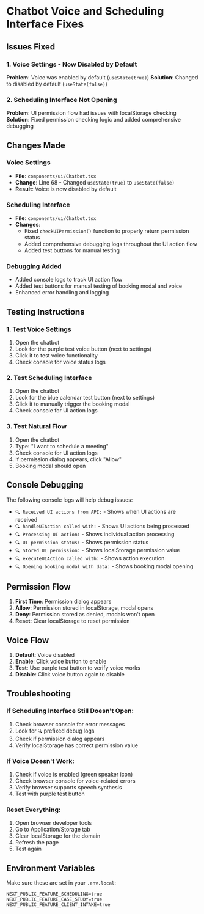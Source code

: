 # Chatbot Voice and Scheduling Interface Fixes

## Issues Fixed

### 1. Voice Settings - Now Disabled by Default
**Problem**: Voice was enabled by default (`useState(true)`)
**Solution**: Changed to disabled by default (`useState(false)`)

### 2. Scheduling Interface Not Opening
**Problem**: UI permission flow had issues with localStorage checking
**Solution**: Fixed permission checking logic and added comprehensive debugging

## Changes Made

### Voice Settings
- **File**: `components/ui/Chatbot.tsx`
- **Change**: Line 68 - Changed `useState(true)` to `useState(false)`
- **Result**: Voice is now disabled by default

### Scheduling Interface
- **File**: `components/ui/Chatbot.tsx`
- **Changes**:
  - Fixed `checkUIPermission()` function to properly return permission status
  - Added comprehensive debugging logs throughout the UI action flow
  - Added test buttons for manual testing

### Debugging Added
- Added console logs to track UI action flow
- Added test buttons for manual testing of booking modal and voice
- Enhanced error handling and logging

## Testing Instructions

### 1. Test Voice Settings
1. Open the chatbot
2. Look for the purple test voice button (next to settings)
3. Click it to test voice functionality
4. Check console for voice status logs

### 2. Test Scheduling Interface
1. Open the chatbot
2. Look for the blue calendar test button (next to settings)
3. Click it to manually trigger the booking modal
4. Check console for UI action logs

### 3. Test Natural Flow
1. Open the chatbot
2. Type: "I want to schedule a meeting"
3. Check console for UI action logs
4. If permission dialog appears, click "Allow"
5. Booking modal should open

## Console Debugging

The following console logs will help debug issues:

- `🔍 Received UI actions from API:` - Shows when UI actions are received
- `🔍 handleUIAction called with:` - Shows UI actions being processed
- `🔍 Processing UI action:` - Shows individual action processing
- `🔍 UI permission status:` - Shows permission status
- `🔍 Stored UI permission:` - Shows localStorage permission value
- `🔍 executeUIAction called with:` - Shows action execution
- `🔍 Opening booking modal with data:` - Shows booking modal opening

## Permission Flow

1. **First Time**: Permission dialog appears
2. **Allow**: Permission stored in localStorage, modal opens
3. **Deny**: Permission stored as denied, modals won't open
4. **Reset**: Clear localStorage to reset permission

## Voice Flow

1. **Default**: Voice disabled
2. **Enable**: Click voice button to enable
3. **Test**: Use purple test button to verify voice works
4. **Disable**: Click voice button again to disable

## Troubleshooting

### If Scheduling Interface Still Doesn't Open:
1. Check browser console for error messages
2. Look for `🔍` prefixed debug logs
3. Check if permission dialog appears
4. Verify localStorage has correct permission value

### If Voice Doesn't Work:
1. Check if voice is enabled (green speaker icon)
2. Check browser console for voice-related errors
3. Verify browser supports speech synthesis
4. Test with purple test button

### Reset Everything:
1. Open browser developer tools
2. Go to Application/Storage tab
3. Clear localStorage for the domain
4. Refresh the page
5. Test again

## Environment Variables

Make sure these are set in your `.env.local`:
```env
NEXT_PUBLIC_FEATURE_SCHEDULING=true
NEXT_PUBLIC_FEATURE_CASE_STUDY=true
NEXT_PUBLIC_FEATURE_CLIENT_INTAKE=true
```
